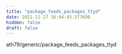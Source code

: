 ```yaml
---
title: "package_feeds_packages_ttyd"
date: 2021-11-27 16:04:43.577696
hidden: false
draft: false
---
```


ath79/generic/package_feeds_packages_ttyd


